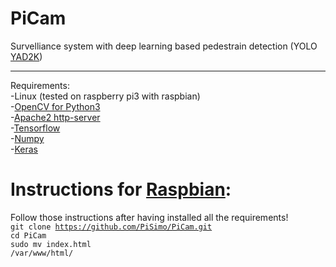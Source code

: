 # PiCam
Survelliance system with deep learning based pedestrain detection (YOLO <a href="https://www.github.com/allanzelener/YAD2K">YAD2K</a>)
<hr></hr>

Requirements:<br />
  -Linux (tested on raspberry pi3 with raspbian)<br />
  -<a href="http://opencv.org/">OpenCV for Python3</a><br />
  -<a href="https://www.apache.org/">Apache2 http-server</a><br />
  -<a href="https://www.tensorflow.org">Tensorflow</a><br />
  -<a href="http://www.numpy.org/">Numpy</a><br />
  -<a href="https://www.keras.io">Keras</a> <br />
  
  <h1>Instructions for <a href="https://www.raspberrypi.org/downloads/raspbian/">Raspbian</a>:</h1>
  
  Follow those instructions after having installed all the requirements!
 <br/> <code>git clone https://github.com/PiSimo/PiCam.git</code>
 <br/> <code>cd PiCam</code>
 <br/> <code>sudo mv index.html /var/www/html/</code>
